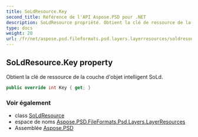 ```yaml
---
title: SoLdResource.Key
second_title: Référence de l'API Aspose.PSD pour .NET
description: SoLdResource propriété. Obtient la clé de ressource de la couche dobjet intelligent SoLd.
type: docs
weight: 20
url: /fr/net/aspose.psd.fileformats.psd.layers.layerresources/soldresource/key/
---
```

## SoLdResource.Key property

Obtient la clé de ressource de la couche d'objet intelligent SoLd.

```csharp
public override int Key { get; }
```

### Voir également

* class [SoLdResource](../)
* espace de noms [Aspose.PSD.FileFormats.Psd.Layers.LayerResources](../../soldresource/)
* Assemblée [Aspose.PSD](../../../)


